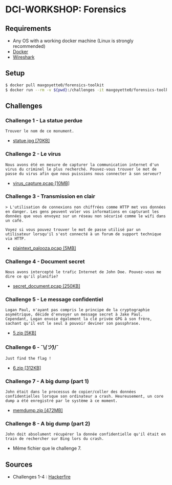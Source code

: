 # DCI-WORKSHOP: Forensics

## Requirements
* Any OS with a working docker machine (Linux is strongly recommended)
* [Docker](https://docs.docker.com/install/linux/docker-ce/ubuntu/)
* [Wireshark](https://www.wireshark.org/#download) 

## Setup
```bash
$ docker pull maxgoyette0/forensics-toolkit
$ docker run --rm -v ${pwd}:/challenges -it maxgoyette0/forensics-toolkit
``` 

## Challenges

### Challenge 1 - La statue perdue
```
Trouver le nom de ce monument.
```
* [statue.jpg [70KB]](https://drive.google.com/open?id=1T5yR3bXpMQG0aV0ScTUneiBLZWo29N1t)

### Challenge 2 - Le virus
```
Nous avons été en mesure de capturer la communication internet d'un virus du criminel le plus recherché. Pouvez-vous trouver le mot de passe du virus afin que nous puissions nous connecter à son serveur?
```
* [virus_capture.pcap [10MB]](https://drive.google.com/open?id=1HSv5zVV6do0ESq_IEQGHlLR37OjHhGHy)

### Challenge 3 - Transmission en clair
```
> L'utilisation de connexions non chiffrées comme HTTP met vos données en danger. Les gens peuvent voler vos informations en capturant les données que vous envoyez sur un réseau non sécurisé comme le wifi dans un café.

Voyez si vous pouvez trouver le mot de passe utilisé par un utilisateur lorsqu'il s'est connecté à un forum de support technique via HTTP.
```
* [plaintext_palooza.pcap [5MB]](https://drive.google.com/open?id=1nEFsgFhBRm5b9nbhBa1k1taJIlabpKF_)

### Challenge 4 - Document secret
```
Nous avons intercepté le trafic Internet de John Doe. Pouvez-vous me dire ce qu'il planifie?
```
* [secret_document.pcap [250KB]](https://drive.google.com/open?id=1gw1AGDWIePXoC9efBsSH1cV_SizySsTz)

### Challenge 5 - Le message confidentiel
```
Logan Paul, n'ayant pas compris le principe de la cryptographie asymétrique, décide d'envoyer un message secret à Jake Paul. Cependant, Logan envoie également la clé privée GPG à son frère, sachant qu'il est le seul à pouvoir deviner son passphrase. 
```
* [5.zip [5KB]](https://drive.google.com/open?id=1hN6lQ9Rj4xLcG7qWaKl_gijGMe7Rc16Z)

### Challenge 6 - ¯\\_(ツ)_/¯
```
Just find the flag !
```
* [6.zip [312KB]](https://drive.google.com/open?id=1iVm83Jh7ex6YhFtAiGub08UclRfu_hY3)

### Challenge 7 - A big dump (part 1)
```
John était dans le processus de copier/coller des données confidentielles lorsque son ordinateur a crash. Heureusement, un core dump a été enregistré par le système à ce moment.
```
* [memdump.zip [472MB]](https://drive.google.com/open?id=1PGQTbDzc7SWJ9fXTj0-KnRawJHRdvzYu)

### Challenge 8 - A big dump (part 2)
```
John doit absolument récupérer la donnée confidentielle qu'il était en train de rechercher sur Bing lors du crash.
```
* Même fichier que le challenge 7.

## Sources
* Challenges 1-4 : [Hackerfire](https://ctf.hackerfire.com)
